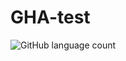 # GHA-test

![GitHub language count](https://img.shields.io/github/languages/count/ashtanyuk/GHA-test)
